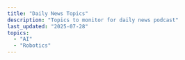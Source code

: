 ```yaml
---
title: "Daily News Topics"
description: "Topics to monitor for daily news podcast"
last_updated: "2025-07-28"
topics:
  - "AI"
  - "Robotics"
---
```

